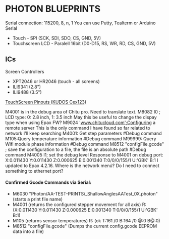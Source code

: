 # PHOTON BLUEPRINTS

Serial connection: 115200, 8, n, 1
You can use Putty, Tealterm or Arduino Serial

- Touch - SPI (SCK, SDI, SDO, CS, GND, 5V)
- Touchscreen LCD - Paralell 16bit (D0-D15, RS, WR, RD, CS, GND, 5V)

## ICs

Screen Controllers

- XPT2046 or HR2046 (touch - all screens)
- ILI9341 (2.8") 
- ILI9488 (3.5") 

[TouchScreen Pinouts (KUDOS Cex123)](Photon_Touchscreen_Pinouts.pdf)


M4001 is in the debug area of Chitu pro. Need to translate text.
M8082 I0 ; LCD type: 0: 2.8 inch, 1: 3.5 inch
May this be useful to change the dispay type when using Epax FW?
M9024 'www.chitucloud.com';Configuring a remote server
This is the only command I have found so far related to network
I'll keep searching
M4001: Get step parameters #Debug command
M105:Query temperature information #Debug command
M99999: Query Wifi module phase information #Debug command
M8512 "configFile.gcode" ; save the configuration to a file, the file is an absolute path #Debug command
M4005 I1; set the debug level
Response to M4001 on debug port:
X:0.011430 Y:0.011430 Z:0.000625 E:0.001340 T:0/0/0/155/1 U:'GBK' B:1
I updated to Epax 4.2.16. Where is the network menú? Do I need to connect something to ethernet port?

#### Confirmed Gcode Commands via Serial:

- M6030 "Photon/AA-TEST-PRINTS/_ShallowAnglesAATest_0X.photon" (starts a print file name)
- M4001 (returns the configured stepper movement for all axis) R: (X:0.011430 Y:0.011430 Z:0.000625 E:0.001340 T:0/0/0/155/1 U:'GBK' B:1) 
- M105 (returns sensor temperatures) R: (ok T:161 /0 B:164 /0 @:0 B@:0)
- M8512 "configFile.gcode" (Dumps the current config.gcode EEPROM data into a file)

